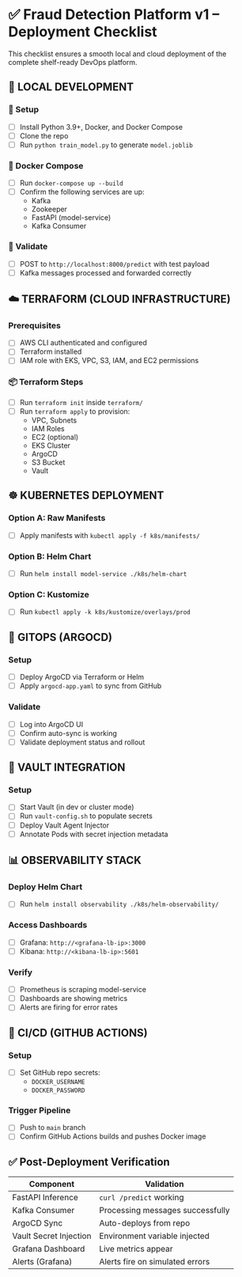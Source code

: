 # ✅ Fraud Detection Platform v1 – Deployment Checklist

This checklist ensures a smooth local and cloud deployment of the complete shelf-ready DevOps platform.

## 🧪 LOCAL DEVELOPMENT

### 🔧 Setup
- [ ] Install Python 3.9+, Docker, and Docker Compose
- [ ] Clone the repo
- [ ] Run `python train_model.py` to generate `model.joblib`

### 🐳 Docker Compose
- [ ] Run `docker-compose up --build`
- [ ] Confirm the following services are up:
  - Kafka
  - Zookeeper
  - FastAPI (model-service)
  - Kafka Consumer

### 🔁 Validate
- [ ] POST to `http://localhost:8000/predict` with test payload
- [ ] Kafka messages processed and forwarded correctly

## ☁️ TERRAFORM (CLOUD INFRASTRUCTURE)

### Prerequisites
- [ ] AWS CLI authenticated and configured
- [ ] Terraform installed
- [ ] IAM role with EKS, VPC, S3, IAM, and EC2 permissions

### 📦 Terraform Steps
- [ ] Run `terraform init` inside `terraform/`
- [ ] Run `terraform apply` to provision:
  - VPC, Subnets
  - IAM Roles
  - EC2 (optional)
  - EKS Cluster
  - ArgoCD
  - S3 Bucket
  - Vault

## ☸️ KUBERNETES DEPLOYMENT

### Option A: Raw Manifests
- [ ] Apply manifests with `kubectl apply -f k8s/manifests/`

### Option B: Helm Chart
- [ ] Run `helm install model-service ./k8s/helm-chart`

### Option C: Kustomize
- [ ] Run `kubectl apply -k k8s/kustomize/overlays/prod`

## 🤖 GITOPS (ARGOCD)

### Setup
- [ ] Deploy ArgoCD via Terraform or Helm
- [ ] Apply `argocd-app.yaml` to sync from GitHub

### Validate
- [ ] Log into ArgoCD UI
- [ ] Confirm auto-sync is working
- [ ] Validate deployment status and rollout

## 🔐 VAULT INTEGRATION

### Setup
- [ ] Start Vault (in dev or cluster mode)
- [ ] Run `vault-config.sh` to populate secrets
- [ ] Deploy Vault Agent Injector
- [ ] Annotate Pods with secret injection metadata

## 📊 OBSERVABILITY STACK

### Deploy Helm Chart
- [ ] Run `helm install observability ./k8s/helm-observability/`

### Access Dashboards
- [ ] Grafana: `http://<grafana-lb-ip>:3000`
- [ ] Kibana: `http://<kibana-lb-ip>:5601`

### Verify
- [ ] Prometheus is scraping model-service
- [ ] Dashboards are showing metrics
- [ ] Alerts are firing for error rates

## 🔄 CI/CD (GITHUB ACTIONS)

### Setup
- [ ] Set GitHub repo secrets:
  - `DOCKER_USERNAME`
  - `DOCKER_PASSWORD`

### Trigger Pipeline
- [ ] Push to `main` branch
- [ ] Confirm GitHub Actions builds and pushes Docker image

## ✅ Post-Deployment Verification

| Component              | Validation                        |
|------------------------|------------------------------------|
| FastAPI Inference      | `curl /predict` working           |
| Kafka Consumer         | Processing messages successfully   |
| ArgoCD Sync            | Auto-deploys from repo             |
| Vault Secret Injection | Environment variable injected      |
| Grafana Dashboard      | Live metrics appear                |
| Alerts (Grafana)       | Alerts fire on simulated errors    |
